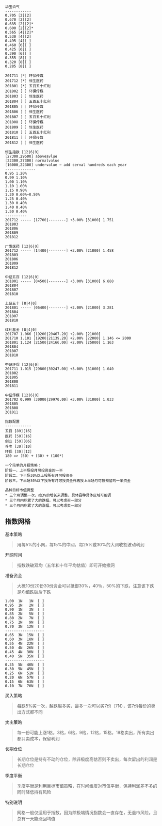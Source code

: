 
```
华宝油气
------------
0.705 [2][2]
0.670 [2][2]
0.635 [2][2]*
0.600 [2][2]*
0.565 [4][2]*
0.530 [4][2]
0.495 [4][ ]
0.460 [6][ ]
0.425 [6][ ]
0.390 [6][ ]
0.355 [8][ ]
0.320 [8][ ]
0.285 [8][ ]

201711 [*] 环保传媒
201712 [*] 恒生医药
201801 [*] 五百五十红利
201802 [ ] 环保传媒
201803 [ ] 恒生医药
201804 [ ] 五百五十红利
201805 [ ] 环保传媒
201806 [ ] 恒生医药
201807 [ ] 五百五十红利
201808 [ ] 环保传媒
201809 [ ] 恒生医药
201810 [ ] 五百五十红利
201811 [ ] 环保传媒
201812 [ ] 恒生医药

恒生指数 [12|6|0]
[27300,29500] aboveavlue
[22300,27300] normalvalue
[16000,22300] undervalue ~ add serval hundreds each year
--------------
0.95 1.20%
0.99 1.10%
1.00 1.10%
1.10 1.00%
1.15 0.90%
1.20 0.60%~0.50%
1.25 0.40%
1.30 0.40%
1.40 0.40%
1.50 0.40%
----------
201712 ----- [17700|--------] +3.00% [31000] 1.751
201803
201806
201809
201812

广发医药 [12|6|0]
201712 ----- [14400|--------] +3.00% [21000] 1.458
201803
201806
201809
201812

中证五百 [12|6|0]
201801 ----- [04500|--------] +3.00% [31000] 6.888
201804
201807
201810

上证五十 [8|4|0]
201801 ----- [06400|--------] +2.00% [21000] 3.281
201804
201807
201810

红利基金 [8|4|0]
201707 1.066 [19200|20467.20] +2.00% [21000]
201710 1.101 [19200|21139.20] +2.00% [22000] 1.146 <= 2000
201801 1.124 [21500|24166.00] +2.00% [25000] 1.163
201804
201807
201810

中证环保 [12|6|0]
201711 1.015 [29800|30247.00] +3.00% [31000] 1.040
201802
201805
201808
201811

中证传媒 [12|6|0]
201702 0.999 [30000|29970.00] +3.00% [31000] 1.033
201805
201808
201811

指数配置
------------
五百 [80][16]
医药 [50][16]
创业 [50][06]
养老 [30][10]
环保 [30][12]
180 => (50) + (30) + (100*)

一个简单的月投策略：
阶段一，上半场投月可投资金的一半
阶段二，下半场30%以上投所有月可投资金
阶段三，下半场30%以下投所有月可投资金外再投上半场月可投预留的一半资金

品种目标市值调整
* 三个月调整一次，按3%的增长来调整，具体品种具体区域可细调
* 三个月内积累了大的跌幅，可以考虑买一部分
* 三个月内积累了大的涨幅，可以考虑卖一部分
```

## 指数网格

基本策略
> 用每5%的小网，每15%的中网，每25%或30%的大网收割波动利润

开网时间
> 指数跌破双均（五年和十年平均估值）即可开始撒网

准备资金
> 大概10份20份30份资金可以抵御30%，40％，50%的下跌，注意该下跌是均值跌破后下跌

```
1.00  1N   1N  [ ]
0.95  1N   2N  [ ]
0.90  1N   3N  [ ]
0.85  2N   5N  [ ]
0.80  2N   7N  [ ]
0.75  2N   9N  [ ]
0.70  3N  12N  [ ]
------------------
0.65  3N  15N  [ ]
0.60  3N  18N  [ ]
0.55  4N  22N  [ ]
0.50  4N  26N  [ ]
0.45  4N  30N  [ ]
0.40  5N  35N  [ ]
------------------
0.35  5N  40N  [ ]
0.30  5N  45N  [ ]
0.25  6N  51N  [ ]
0.20  6N  57N  [ ]
0.15  6N  63N  [ ]
0.10  7N  70N  [ ]
```

买入策略
> 每跌5%买一次，越跌越多买，最多一次可以买7份（7N），该7份每份的卖出方式都不同

卖出策略
> 每一份可能上涨1格，3格，6格，9格，12格，15格，18格卖出，所有卖出都只卖成本，保留利润

长期仓位
> 长期仓位是持有不动的仓位，除非极度高估否则不卖出，每次留出的利润是长期仓位

季度平衡
> 季度平衡是利用目标市值策略，在时间维度对市值平衡，保持利润差不多的同时降低持有风险

特别说明
> 网格一般仅适用于指数，因为除极端情况指数会一直存在，无退市风险，且总有一天能涨回均值
